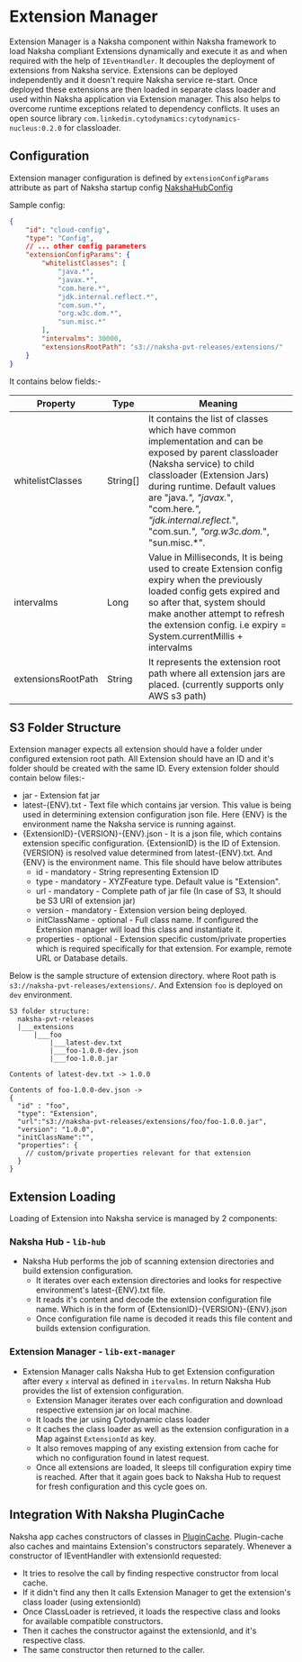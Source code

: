 # Extension Manager

Extension Manager is a Naksha component within Naksha framework to load Naksha compliant Extensions dynamically and execute it as and when required with the help of `IEventHandler`. It decouples the deployment of extensions from Naksha service. Extensions can be deployed independently and it doesn't require Naksha service re-start. Once deployed these extensions are then loaded in separate class loader and used within Naksha application via Extension manager. This also helps to overcome runtime exceptions related to dependency conflicts. It uses an open source library `com.linkedin.cytodynamics:cytodynamics-nucleus:0.2.0` for classloader. 

## Configuration

Extension manager configuration is defined by `extensionConfigParams` attribute as part of Naksha startup config [NakshaHubConfig](../here-naksha-lib-hub/src/main/java/com/here/naksha/lib/hub/NakshaHubConfig.java)

Sample config:

```json
{
    "id": "cloud-config",
    "type": "Config",
    // ... other config parameters
    "extensionConfigParams": {
        "whitelistClasses": [
            "java.*",
            "javax.*",
            "com.here.*",
            "jdk.internal.reflect.*",
            "com.sun.*",
            "org.w3c.dom.*",
            "sun.misc.*"
        ],
        "intervalms": 30000,
        "extensionsRootPath": "s3://naksha-pvt-releases/extensions/"
    }
}
```

It contains below fields:- 

| Property           | Type             | Meaning                                                                                                                                                                                                                                                                                                      |
|--------------------|------------------|--------------------------------------------------------------------------------------------------------------------------------------------------------------------------------------------------------------------------------------------------------------------------------------------------------------|
| whitelistClasses   | String[]         | It contains the list of classes which have common implementation and can be exposed by parent classloader (Naksha service) to child classloader (Extension Jars) during runtime. Default values are "java.*", "javax.*", "com.here.*", "jdk.internal.reflect.*", "com.sun.*", "org.w3c.dom.*", "sun.misc.*". |
| intervalms         | Long             | Value in Milliseconds, It is being used to create Extension config expiry when the previously loaded config gets expired and so after that, system should make another attempt to refresh the extension config. i.e expiry = System.currentMillis + intervalms                                               |
| extensionsRootPath | String           | It represents the extension root path where all extension jars are placed. (currently supports only AWS s3 path)                                                                                                                                                                                             |


## S3 Folder Structure

Extension manager expects all extension should have a folder under configured extension root path. All Extension should have an ID and it's folder should be created with the same ID. Every extension folder should contain below files:-

- jar - Extension fat jar
- latest-{ENV}.txt - Text file which contains jar version. This value is being used in determining extension configuration json file. Here {ENV} is the environment name the Naksha service is running against.
- {ExtensionID}-{VERSION}-{ENV}.json - It is a json file, which contains extension specific configuration. {ExtensionID} is the ID of Extension. {VERSION} is resolved value determined from latest-{ENV}.txt. And {ENV} is the environment name. This file should have below attributes 
  - id - mandatory - String representing Extension ID
  - type - mandatory - XYZFeature type. Default value is "Extension".
  - url - mandatory - Complete path of jar file (In case of S3, It should be S3 URI of extension jar)
  - version - mandatory - Extension version being deployed.
  - initClassName - optional - Full class name. If configured the Extension manager will load this class and instantiate it.   
  - properties - optional - Extension specific custom/private properties which is required specifically for that extension. For example, remote URL or Database details. 

Below is the sample structure of extension directory. where Root path is `s3://naksha-pvt-releases/extensions/`. And Extension `foo` is deployed on `dev` environment. 

```text
S3 folder structure:
  naksha-pvt-releases
  |___extensions
      |___foo
          |___latest-dev.txt  
          |___foo-1.0.0-dev.json
          |___foo-1.0.0.jar

Contents of latest-dev.txt -> 1.0.0

Contents of foo-1.0.0-dev.json ->
{
  "id" : "foo",
  "type": "Extension",
  "url":"s3://naksha-pvt-releases/extensions/foo/foo-1.0.0.jar",
  "version": "1.0.0",
  "initClassName":"",
  "properties": {
    // custom/private properties relevant for that extension
  }
}

```

## Extension Loading

Loading of Extension into Naksha service is managed by 2 components:

### Naksha Hub - `lib-hub`

- Naksha Hub performs the job of scanning extension directories and build extension configuration. 
  - It iterates over each extension directories and looks for respective environment's latest-{ENV}.txt file. 
  - It reads it's content and decode the extension configuration file name. Which is in the form of {ExtensionID}-{VERSION}-{ENV}.json
  - Once configuration file name is decoded it reads this file content and builds extension configuration.

### Extension Manager - `lib-ext-manager`

- Extension Manager calls Naksha Hub to get Extension configuration after every `x` interval as defined in `itervalms`. In return Naksha Hub provides the list of extension configuration.
  - Extension Manager iterates over each configuration and download respective extension jar on local machine.
  - It loads the jar using Cytodynamic class loader
  - It caches the class loader as well as the extension configuration in a Map against `ExtensionId` as key.
  - It also removes mapping of any existing extension from cache for which no configuration found in latest request.
  - Once all extensions are loaded, It sleeps till configuration expiry time is reached. After that it again goes back to Naksha Hub to request for fresh configuration and this cycle goes on.

## Integration With Naksha PluginCache

Naksha app caches constructors of classes in [PluginCache](../here-naksha-lib-core/src/main/java/com/here/naksha/lib/core/models/PluginCache.java). Plugin-cache also caches and maintains Extension's constructors separately. Whenever a constructor of IEventHandler with extensionId requested:
- It tries to resolve the call by finding respective constructor from local cache.
- If it didn't find any then It calls Extension Manager to get the extension's class loader (using extensionId) 
- Once ClassLoader is retrieved, it loads the respective class and looks for available compatible constructors.
- Then it caches the constructor against the extensionId, and it's respective class.
- The same constructor then returned to the caller.

